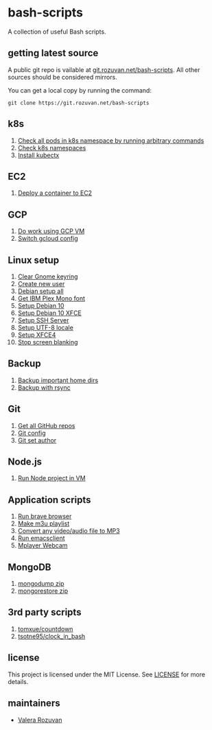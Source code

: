 # bash-scripts

A collection of useful Bash scripts.

## getting latest source

A public git repo is vailable at [git.rozuvan.net/bash-scripts](https://git.rozuvan.net/bash-scripts). All other sources should be considered mirrors.

You can get a local copy by running the command:

```
git clone https://git.rozuvan.net/bash-scripts
```

## k8s

1. [Check all pods in k8s namespace by running arbitrary commands](k8s/check_pods.sh)
2. [Check k8s namespaces](k8s/check-k8s-namespaces.sh)
3. [Install kubectx](k8s/install-kubectx.sh)

## EC2

1. [Deploy a container to EC2](ec2/deploy-container-ec2.sh)

## GCP

1. [Do work using GCP VM](gcp/do-work-using-gcp-vm.sh)
2. [Switch gcloud config](gcp/switch-gcloud-config.sh)

## Linux setup

1. [Clear Gnome keyring](linux-setup/01-clear-gnome-keyring.sh)
2. [Create new user](linux-setup/02-create-new-user.sh)
3. [Debian setup all](linux-setup/03-debian-setup-all.sh)
4. [Get IBM Plex Mono font](linux-setup/04-get-ibm-plex-mono-font.sh)
5. [Setup Debian 10](linux-setup/05-setup-debian-10.sh)
6. [Setup Debian 10 XFCE](linux-setup/06-setup-debian-10-xfce.sh)
7. [Setup SSH Server](linux-setup/07-setup-ssh-server.sh)
8. [Setup UTF-8 locale](linux-setup/08-setup-utf-8-locale.sh)
9. [Setup XFCE4](linux-setup/09-setup-xfce4.sh)
10. [Stop screen blanking](linux-setup/10-stop-screen-blanking.sh)

## Backup

1. [Backup important home dirs](backup/backup_s.sh)
2. [Backup with rsync](backup/backup-with-rsync.sh)

## Git

1. [Get all GitHub repos](git/get-all-git-repos.sh)
2. [Git config](git/git-config.sh)
3. [Git set author](git/git-set-author.sh)

## Node.js

1. [Run Node project in VM](nodejs/run-node-project-in-vm.sh)

## Application scripts

1. [Run brave browser](app-scripts/run-brave.sh)
2. [Make m3u playlist](app-scripts/make-m3u-playlist.sh)
3. [Convert any video/audio file to MP3](app-scripts/convert-to-mp3.sh)
4. [Run emacsclient](app-scripts/run-emacsclient.sh)
5. [Mplayer Webcam](app-scripts/mplayer-webcam.sh)

## MongoDB

1. [mongodump zip](mongodb/mongodump-zip.sh)
2. [mongorestore zip](mongodb/mongorestore-zip.sh)

## 3rd party scripts

1. [tomxue/countdown](https://github.com/tomxue/countdown)
2. [tsotne95/clock_in_bash](https://github.com/tsotne95/clock_in_bash)

## license

This project is licensed under the MIT License. See [LICENSE](./LICENSE) for more details.

## maintainers

- [Valera Rozuvan](https://valera.rozuvan.net/)

